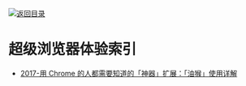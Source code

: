 [![返回目录](https://parg.co/UGo)](https://parg.co/b4z) 
# 超级浏览器体验索引

* [2017-用 Chrome 的人都需要知道的「神器」扩展：「油猴」使用详解](https://sspai.com/post/40485)
